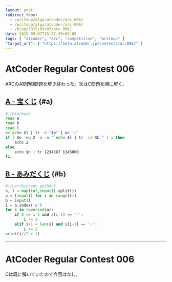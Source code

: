 ```yaml
---
layout: post
redirect_from:
  - /writeup/algo/atcoder/arc_006/
  - /writeup/algo/atcoder/arc-006/
  - /blog/2015/09/07/arc-006/
date: 2015-09-07T15:37:29+09:00
tags: [ "atcoder", "arc", "competitive", "writeup" ]
"target_url": [ "https://beta.atcoder.jp/contests/arc006/" ]
---
```


# AtCoder Regular Contest 006

ARCのA問題B問題を解き終わった。次はC問題を順に解く。

<!-- more -->

## [A - 宝くじ](https://beta.atcoder.jp/contests/arc006/tasks/arc006_1) {#a}

``` sh
#!/bin/bash
read e
read b
read l
n=`echo $l | tr -d "$e" | wc -c`
if [ $n -eq 2 -a -n "`echo $l | tr -cd $b`" ] ; then
    echo 2
else
    echo $n | tr 1234567 1345000
fi
```

## [B - あみだくじ](https://beta.atcoder.jp/contests/arc006/tasks/arc006_2) {#b}

``` python
#!/usr/bin/env python3
n, l = map(int,input().split())
a = [input() for i in range(l)]
b = input()
i = b.index('o')
for s in reversed(a):
    if 0 <= i-1 and s[i-1] == '-':
        i -= 2
    elif i+1 < len(s) and s[i+1] == '-':
        i += 2
print(i//2 + 1)
```

---

# AtCoder Regular Contest 006

Cは既に解いていたので今回はなし。
